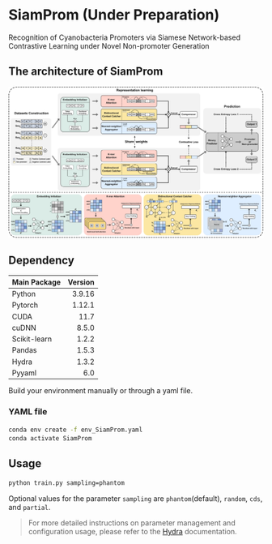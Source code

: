 # SiamProm (Under Preparation)

Recognition of Cyanobacteria Promoters via Siamese Network-based Contrastive Learning under Novel Non-promoter Generation

## The architecture of SiamProm

![SiamProm](./figs/fig2.webp)


## Dependency

| Main Package 	| Version 	|
| ------------	| -------:	|
| Python       	| 3.9.16  	|
| Pytorch      	| 1.12.1  	|
| CUDA         	| 11.7    	|
| cuDNN         | 8.5.0    	|
| Scikit-learn  | 1.2.2   	|
| Pandas      	| 1.5.3   	|
| Hydra        	| 1.3.2   	|
| Pyyaml      	| 6.0   	|

Build your environment manually or through a yaml file.

### YAML file

```bash
conda env create -f env_SiamProm.yaml
conda activate SiamProm
```

## Usage

```bash
python train.py sampling=phantom
```

Optional values for the parameter `sampling` are `phantom`(default), `random`, `cds`, and `partial`.

> For more detailed instructions on parameter management and configuration usage, please refer to the [Hydra](https://hydra.cc/docs/1.3/intro/) documentation.